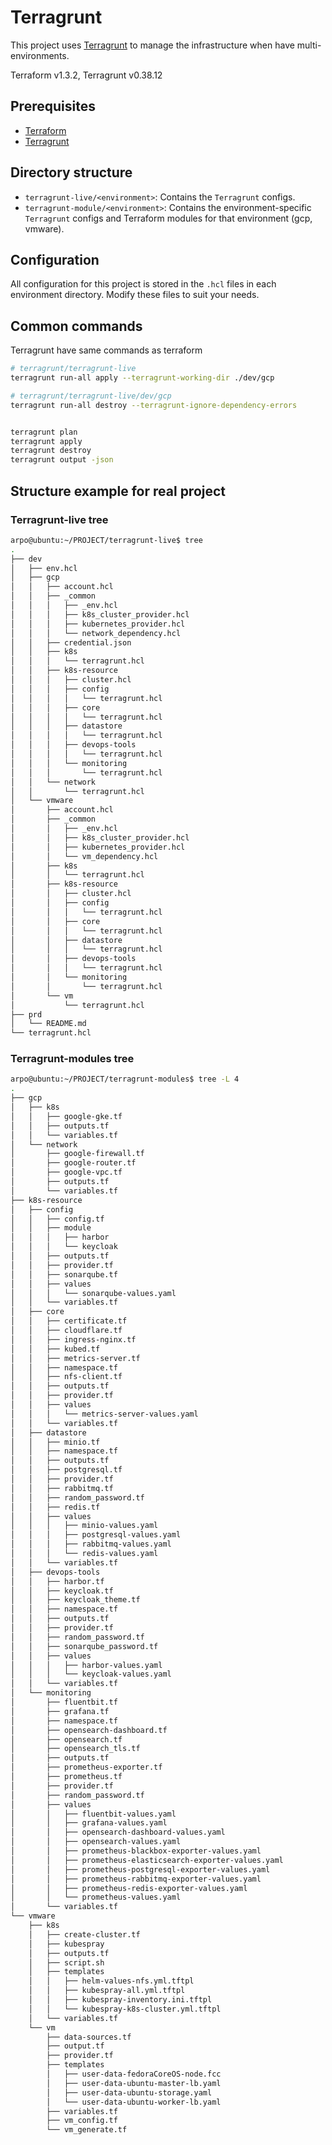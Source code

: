 # Terragrunt 

This project uses [Terragrunt](https://terragrunt.gruntwork.io/) to manage the infrastructure when have multi-environments.

Terraform v1.3.2, Terragrunt v0.38.12

## Prerequisites

- [Terraform](https://www.terraform.io/)
- [Terragrunt](https://terragrunt.gruntwork.io/)


## Directory structure

- `terragrunt-live/<environment>`: Contains the `Terragrunt` configs.
- `terragrunt-module/<environment>`: Contains the environment-specific `Terragrunt` configs and Terraform modules for that environment (gcp, vmware).

## Configuration

All configuration for this project is stored in the `.hcl` files in each environment directory. Modify these files to suit your needs.

## Common commands
Terragrunt have same commands as terraform

```bash
# terragrunt/terragrunt-live
terragrunt run-all apply --terragrunt-working-dir ./dev/gcp

# terragrunt/terragrunt-live/dev/gcp
terragrunt run-all destroy --terragrunt-ignore-dependency-errors


terragrunt plan
terragrunt apply
terragrunt destroy
terragrunt output -json

```


## Structure example for real project

### Terragrunt-live tree

```bash
arpo@ubuntu:~/PROJECT/terragrunt-live$ tree
.
├── dev
│   ├── env.hcl
│   ├── gcp
│   │   ├── account.hcl
│   │   ├── _common
│   │   │   ├── _env.hcl
│   │   │   ├── k8s_cluster_provider.hcl
│   │   │   ├── kubernetes_provider.hcl
│   │   │   └── network_dependency.hcl
│   │   ├── credential.json
│   │   ├── k8s
│   │   │   └── terragrunt.hcl
│   │   ├── k8s-resource
│   │   │   ├── cluster.hcl
│   │   │   ├── config
│   │   │   │   └── terragrunt.hcl
│   │   │   ├── core
│   │   │   │   └── terragrunt.hcl
│   │   │   ├── datastore
│   │   │   │   └── terragrunt.hcl
│   │   │   ├── devops-tools
│   │   │   │   └── terragrunt.hcl
│   │   │   └── monitoring
│   │   │       └── terragrunt.hcl
│   │   └── network
│   │       └── terragrunt.hcl
│   └── vmware
│       ├── account.hcl
│       ├── _common
│       │   ├── _env.hcl
│       │   ├── k8s_cluster_provider.hcl
│       │   ├── kubernetes_provider.hcl
│       │   └── vm_dependency.hcl
│       ├── k8s
│       │   └── terragrunt.hcl
│       ├── k8s-resource
│       │   ├── cluster.hcl
│       │   ├── config
│       │   │   └── terragrunt.hcl
│       │   ├── core
│       │   │   └── terragrunt.hcl
│       │   ├── datastore
│       │   │   └── terragrunt.hcl
│       │   ├── devops-tools
│       │   │   └── terragrunt.hcl
│       │   └── monitoring
│       │       └── terragrunt.hcl
│       └── vm
│           └── terragrunt.hcl
├── prd
│   └── README.md
└── terragrunt.hcl
```

### Terragrunt-modules tree
```bash
arpo@ubuntu:~/PROJECT/terragrunt-modules$ tree -L 4
.
├── gcp
│   ├── k8s
│   │   ├── google-gke.tf
│   │   ├── outputs.tf
│   │   └── variables.tf
│   └── network
│       ├── google-firewall.tf
│       ├── google-router.tf
│       ├── google-vpc.tf
│       ├── outputs.tf
│       └── variables.tf
├── k8s-resource
│   ├── config
│   │   ├── config.tf
│   │   ├── module
│   │   │   ├── harbor
│   │   │   └── keycloak
│   │   ├── outputs.tf
│   │   ├── provider.tf
│   │   ├── sonarqube.tf
│   │   ├── values
│   │   │   └── sonarqube-values.yaml
│   │   └── variables.tf
│   ├── core
│   │   ├── certificate.tf
│   │   ├── cloudflare.tf
│   │   ├── ingress-nginx.tf
│   │   ├── kubed.tf
│   │   ├── metrics-server.tf
│   │   ├── namespace.tf
│   │   ├── nfs-client.tf
│   │   ├── outputs.tf
│   │   ├── provider.tf
│   │   ├── values
│   │   │   └── metrics-server-values.yaml
│   │   └── variables.tf
│   ├── datastore
│   │   ├── minio.tf
│   │   ├── namespace.tf
│   │   ├── outputs.tf
│   │   ├── postgresql.tf
│   │   ├── provider.tf
│   │   ├── rabbitmq.tf
│   │   ├── random_password.tf
│   │   ├── redis.tf
│   │   ├── values
│   │   │   ├── minio-values.yaml
│   │   │   ├── postgresql-values.yaml
│   │   │   ├── rabbitmq-values.yaml
│   │   │   └── redis-values.yaml
│   │   └── variables.tf
│   ├── devops-tools
│   │   ├── harbor.tf
│   │   ├── keycloak.tf
│   │   ├── keycloak_theme.tf
│   │   ├── namespace.tf
│   │   ├── outputs.tf
│   │   ├── provider.tf
│   │   ├── random_password.tf
│   │   ├── sonarqube_password.tf
│   │   ├── values
│   │   │   ├── harbor-values.yaml
│   │   │   └── keycloak-values.yaml
│   │   └── variables.tf
│   └── monitoring
│       ├── fluentbit.tf
│       ├── grafana.tf
│       ├── namespace.tf
│       ├── opensearch-dashboard.tf
│       ├── opensearch.tf
│       ├── opensearch_tls.tf
│       ├── outputs.tf
│       ├── prometheus-exporter.tf
│       ├── prometheus.tf
│       ├── provider.tf
│       ├── random_password.tf
│       ├── values
│       │   ├── fluentbit-values.yaml
│       │   ├── grafana-values.yaml
│       │   ├── opensearch-dashboard-values.yaml
│       │   ├── opensearch-values.yaml
│       │   ├── prometheus-blackbox-exporter-values.yaml
│       │   ├── prometheus-elasticsearch-exporter-values.yaml
│       │   ├── prometheus-postgresql-exporter-values.yaml
│       │   ├── prometheus-rabbitmq-exporter-values.yaml
│       │   ├── prometheus-redis-exporter-values.yaml
│       │   └── prometheus-values.yaml
│       └── variables.tf
└── vmware
    ├── k8s
    │   ├── create-cluster.tf
    │   ├── kubespray
    │   ├── outputs.tf
    │   ├── script.sh
    │   ├── templates
    │   │   ├── helm-values-nfs.yml.tftpl
    │   │   ├── kubespray-all.yml.tftpl
    │   │   ├── kubespray-inventory.ini.tftpl
    │   │   └── kubespray-k8s-cluster.yml.tftpl
    │   └── variables.tf
    └── vm
        ├── data-sources.tf
        ├── output.tf
        ├── provider.tf
        ├── templates
        │   ├── user-data-fedoraCoreOS-node.fcc
        │   ├── user-data-ubuntu-master-lb.yaml
        │   ├── user-data-ubuntu-storage.yaml
        │   └── user-data-ubuntu-worker-lb.yaml
        ├── variables.tf
        ├── vm_config.tf
        └── vm_generate.tf
```